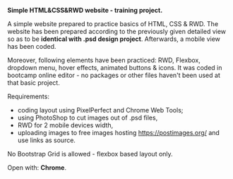 **Simple HTML&CSS&RWD website - training project.**

A simple website prepared to practice basics of HTML, CSS & RWD.
The website has been prepared according to the previously given detailed view so as to be **identical with .psd design project**.
Afterwards, a mobile view has been coded.

Moreover, following elements have been practiced: RWD, Flexbox, dropdown menu, hover effects, animated buttons & icons.
It was coded in bootcamp online editor - no packages or other files haven't been used at that basic project.

Requirements:
- coding layout using PixelPerfect and Chrome Web Tools;
- using PhotoShop to cut images out of .psd files,
- RWD for 2 mobile devices width,
- uploading images to free images hosting https://postimages.org/ and use links as source.

No Bootstrap Grid is allowed - flexbox based layout only.

Open with: **Chrome**.

